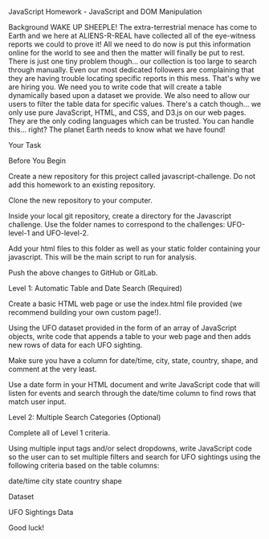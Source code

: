 JavaScript Homework - JavaScript and DOM Manipulation

Background
WAKE UP SHEEPLE! The extra-terrestrial menace has come to Earth and we here at ALIENS-R-REAL have collected all of the eye-witness reports we could to prove it! All we need to do now is put this information online for the world to see and then the matter will finally be put to rest.
There is just one tiny problem though... our collection is too large to search through manually. Even our most dedicated followers are complaining that they are having trouble locating specific reports in this mess.
That's why we are hiring you. We need you to write code that will create a table dynamically based upon a dataset we provide. We also need to allow our users to filter the table data for specific values. There's a catch though... we only use pure JavaScript, HTML, and CSS, and D3.js on our web pages. They are the only coding languages which can be trusted.
You can handle this... right? The planet Earth needs to know what we have found!

Your Task

Before You Begin


Create a new repository for this project called javascript-challenge. Do not add this homework to an existing repository.


Clone the new repository to your computer.


Inside your local git repository, create a directory for the Javascript challenge. Use the folder names to correspond to the challenges: UFO-level-1 and UFO-level-2.


Add your html files to this folder as well as your static folder containing your javascript. This will be the main script to run for analysis.


Push the above changes to GitHub or GitLab.



Level 1: Automatic Table and Date Search (Required)


Create a basic HTML web page or use the index.html file provided (we recommend building your own custom page!).


Using the UFO dataset provided in the form of an array of JavaScript objects, write code that appends a table to your web page and then adds new rows of data for each UFO sighting.

Make sure you have a column for date/time, city, state, country, shape, and comment at the very least.



Use a date form in your HTML document and write JavaScript code that will listen for events and search through the date/time column to find rows that match user input.



Level 2: Multiple Search Categories (Optional)


Complete all of Level 1 criteria.


Using multiple input tags and/or select dropdowns, write JavaScript code so the user can to set multiple filters and search for UFO sightings using the following criteria based on the table columns:

date/time
city
state
country
shape





Dataset

UFO Sightings Data


Good luck!
